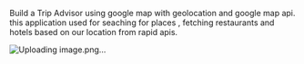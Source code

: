 Build a Trip Advisor using google map with geolocation and google map api. this application used for seaching for places , fetching restaurants and hotels based on our location from rapid apis.

![Uploading image.png…]()


